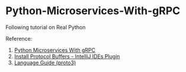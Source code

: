 # Python-Microservices-With-gRPC
Following tutorial on Real Python

Reference:
1. [Python Microservices With gRPC](https://realpython.com/python-microservices-grpc/)
2. [Install Protocol Buffers - IntelliJ IDEs Plugin](https://plugins.jetbrains.com/plugin/14004-protocol-buffers)
3. [Language Guide (proto3)](https://developers.google.com/protocol-buffers/docs/proto3)
